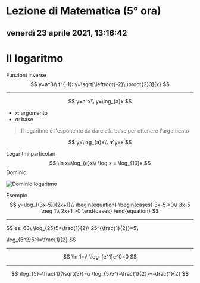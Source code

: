 # Lezione di Matematica (5° ora)

## venerdì 23 aprile 2021, 13:16:42



# Il logaritmo

Funzioni inverse
$$
y=a^3\\
f^{-1}: y=\sqrt[\leftroot{-2}\uproot{2}3]{x}
$$

---

$$
y=a^x\\
y=\log_{a}x
$$

+ *x*: argomento
+ *a*: base 

> Il logaritmo è l'esponente da dare alla base per ottenere l'argomento

$$
y=\log_{a}x\\
a^y=x
$$



Logaritmi particolari
$$
\ln x=\log_{e}x\\
\log x = \log_{10}x
$$
Dominio:

![Dominio logaritmo](https://www.youmath.it/images/joomlatex/e/0/e05fb3c5d5582157f631562c058875c1.gif)

Esempio
$$
y=\log_{(3x-5)}(2x+1)\\
\begin{equation}
\begin{cases}
3x-5 >0\\
3x-5 \neq 1\\
2x+1 >0
\end{cases}
\end{equation}
$$

---

$$
es. 68\\
\log_{25}5=\frac{1}{2}\\
25^{\frac{1}{2}}=5\\

\log_{5^2}5^1=\frac{1}{2}
$$

---

$$
\ln 1=\\
\log_{e^1}e^0=0
$$

---

$$
\log_{5}=\frac{1}{\sqrt{5}}=\\
\log_{5}5^{-\frac{1}{2}}=-\frac{1}{2}
$$



